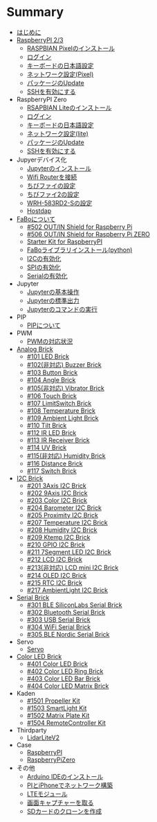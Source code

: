 # Summary

* [はじめに](README.md)
* [RaspberryPI 2/3](dev/pi/rappi.md)
    * [RASPBIAN Pixelのインストール](dev/pi/install_pixel.md)
    * [ログイン](dev/pi/login.md)
    * [キーボードの日本語設定](dev/pi/keyboard.md)
    * [ネットワーク設定(Pixel)](dev/pi/wifi_pixel.md)
    * [パッケージのUpdate](dev/pi/update.md)
    * [SSHを有効にする](dev/pi/ssh.md)
* RaspberryPI Zero
    * [RSAPBIAN Liteのインストール](/dev/pi/install_lite.md)
    * [ログイン](dev/pi/login.md)
    * [キーボードの日本語設定](dev/pi/keyboard.md)
    * [ネットワーク設定(lite)](dev/pi/wifi_lite.md)
    * [パッケージのUpdate](dev/pi/update.md)
    * [SSHを有効にする](dev/pi/ssh.md)
* Jupyerデバイス化
    * [Jupyterのインストール](dev/pi/jupyter.md)
    * [Wifi Routerを接続](dev/pi/router.md)
    * [ちびファイの設定](dev/pi/chibi.md)
    * [ちびファイ2の設定](dev/pi/chibi2.md)
    * [WRH-583RD2-Sの設定](dev/pi/elecom.md)
    * [Hostdap](dev/pi/hostdap.md)
* [FaBoについて](fabo/README.md)
    * [#502 OUT/IN Shield for Raspberry Pi](dev/pi/502_shield_outin_raspberrypi.md)
    * [#506 OUT/IN Shield for Raspberry Pi ZERO](dev/pi/506_shield_outin_raspberrypizero.md)
    * [Starter Kit for RaspberryPI](fabo/003_starterkit_raspberrypi.md)
    * [FaBoライブラリインストール(python)](dev/pi/install_library.md)
    * [I2Cの有効化](dev/pi/i2c.md)
    * [SPIの有効化](dev/pi/spi.md)
    * [Serialの有効化](dev/pi/serial.md)
* Jupyter
    * [Jupyterの基本操作](dev/pi/jupyter_helloworld.md)
    * [Jupyterの標準出力](dev/pi/jupyter_print.md)
    * [Jupyterのコマンドの実行](dev/pi/jupyter_cmd.md)
* PIP
    * [PIPについて](dev/pi/about_pip.md)
* PWM
    * [PWMの対応状況](dev/pi/pwm.md)
* [Analog Brick](brick_analog/analog_brick.md)
    * [#101 LED Brick](brick_analog/101_brick_analog_led.md)
    * [#102(非対応) Buzzer Brick](brick_analog/102_brick_analog_buzzer.md)
    * [#103 Button Brick](brick_analog/103_brick_analog_button.md)
    * [#104 Angle Brick](brick_analog/104_brick_analog_angle.md)
    * [#105(非対応) Vibrator Brick](brick_analog/105_brick_analog_vibrator.md)
    * [#106 Touch Brick](brick_analog/106_brick_analog_touch.md)
    * [#107 LimitSwitch Brick](brick_analog/107_brick_analog_limitswitch.md)
    * [#108 Temperature Brick](brick_analog/108_brick_analog_temperature.md)
    * [#109 Ambient Light Brick](brick_analog/109_brick_analog_ambientlight.md)
    * [#110 Tilt Brick](brick_analog/110_brick_analog_tilt.md)
    * [#112 IR LED Brick](brick_analog/112_brick_analog_ir_led.md)
    * [#113 IR Receiver Brick](brick_analog/113_brick_analog_ir_receive.md)
    * [#114 UV Brick](brick_analog/114_brick_analog_uv.md)
    * [#115(非対応) Humidity Brick](brick_analog/115_brick_analog_humidity.md)
    * [#116 Distance Brick](brick_analog/116_brick_analog_distance.md)
    * [#117 Switch Brick](brick_analog/117_brick_analog_slideswitch.md)
* [I2C Brick](brick_i2c/README.md)
    * [#201 3Axis I2C Brick](brick_i2c/201_brick_i2c_3axis.md)
    * [#202 9Axis I2C Brick](brick_i2c/202_brick_i2c_9axis.md)
    * [#203 Color I2C Brick](brick_i2c/203_brick_i2c_color.md)
    * [#204 Barometer I2C Brick](brick_i2c/204_brick_i2c_barometer.md)
    * [#205 Proximity I2C Brick](brick_i2c/205_brick_i2c_proximity.md)
    * [#207 Temperature I2C Brick](brick_i2c/207_brick_i2c_temperature.md)
    * [#208 Humidity I2C Brick](brick_i2c/208_brick_i2c_humidity.md)
    * [#209 Ktemp I2C Brick](brick_i2c/209_brick_i2c_ktemp.md)
    * [#210 GPIO I2C Brick](brick_i2c/210_brick_i2c_gpio.md)
    * [#211 7Segment LED I2C Brick](brick_i2c/211_brick_i2c_7seg.md)
    * [#212 LCD I2C Brick](brick_i2c/212_brick_i2c_lcd.md)
    * [#213(非対応) LCD mini I2C Brick](brick_i2c/213_brick_i2c_lcd_mini.md)
    * [#214 OLED I2C Brick](brick_i2c/214_brick_i2c_oled.md)
    * [#215 RTC I2C Brick](brick_i2c/215_brick_i2c_rtc.md)
    * [#217 AmbientLight I2C Brick](brick_i2c/217_brick_i2c_ambientlight.md)
* [Serial Brick](brick_serial/serial_brick.md)
    * [#301 BLE SiliconLabs Serial Brick](brick_serial/301_brick_serial_ble.md)
    * [#302 Bluetooth Serial Brick](brick_serial/302_brick_serial_bluetooth.md)
    * [#303 USB Serial Brick](brick_serial/304_brick_serial_usb.md)
    * [#304 WiFi Serial Brick](brick_serial/305_brick_serial_wifi.md)
    * [#305 BLE Nordic Serial Brick](brick_serial/307_brick_serial_nordic.md)
* Servo
    * [Servo](servo/servo.md)
* [Color LED Brick](brick_color/3pin_led_brick.md)
    * [#401 Color LED Brick](brick_color/401_brick_3pin_led.md)
    * [#402 Color LED Ring Brick](brick_color/402_brick_3pin_led_circle.md)
    * [#403 Color LED Bar Brick](brick_color/403_brick_3pin_led_bar.md)
    * [#404 Color LED Matrix Brick](brick_color/404_brick_3pin_led_matrix.md)
* Kaden
    * [#1501 Propeller Kit](kit_kaden/1501_kit_propeller.md)
    * [#1503 SmartLight Kit](kit_kaden/1503_kit_smartlight.md)
    * [#1502 Matrix Plate Kit](kit_kaden/1502_kit_matrix_plate.md)
    * [#1504 RemoteController Kit](kit_kaden/1504_kit_remotecontroller.md)
* Thirdparty
    * [LidarLiteV2](thirdparty/lidarlite.md)
* Case
    * [RaspberryPI](1104_case_raspberrypi.md)
    * [RaspberryPiZero](1111_case_raspberrypi_zero.md)
* その他
    * [Arduino IDEのインストール](dev/pi/arduino.md)
    * [PIとiPhoneでネットワーク構築](dev/pi/usb.md)
    * [LTEモジュール](dev/pi/lte.md)
    * [画面キャプチャーを取る](dev/pi/capture.md)
    * [SDカードのクローンを作成](dev/pi/clone.md)
 